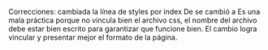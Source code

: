 Correcciones: cambiada la línea de styles por index 
De <link rel="stylesheet" href="style.css"> se cambió a <link rel="stylesheet" href="index.css">
Es una mala práctica porque no vincula bien el archivo css, el nombre del archivo debe estar bien escrito para garantizar que funcione bien.
El cambio logra vincular y presentar mejor el formato de la página.